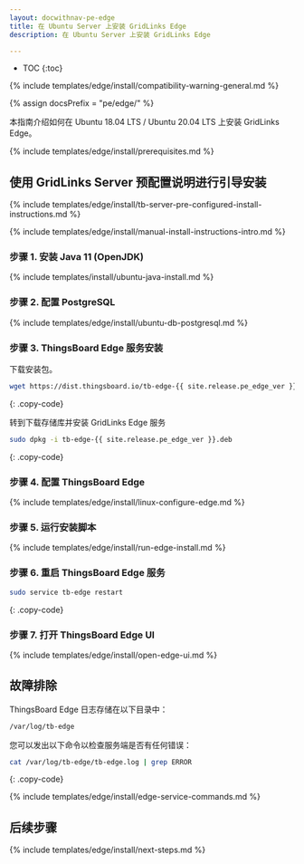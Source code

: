 ```yaml
---
layout: docwithnav-pe-edge
title: 在 Ubuntu Server 上安装 GridLinks Edge
description: 在 Ubuntu Server 上安装 GridLinks Edge

---
```


* TOC
{:toc}

{% include templates/edge/install/compatibility-warning-general.md %}

{% assign docsPrefix = "pe/edge/" %}

本指南介绍如何在 Ubuntu 18.04 LTS / Ubuntu 20.04 LTS 上安装 GridLinks Edge。

{% include templates/edge/install/prerequisites.md %}

## 使用 GridLinks Server 预配置说明进行引导安装

{% include templates/edge/install/tb-server-pre-configured-install-instructions.md %}

{% include templates/edge/install/manual-install-instructions-intro.md %}

### 步骤 1. 安装 Java 11 (OpenJDK)

{% include templates/install/ubuntu-java-install.md %}

### 步骤 2. 配置 PostgreSQL

{% include templates/edge/install/ubuntu-db-postgresql.md %}

### 步骤 3. ThingsBoard Edge 服务安装

下载安装包。

```bash
wget https://dist.thingsboard.io/tb-edge-{{ site.release.pe_edge_ver }}.deb
```
{: .copy-code}

转到下载存储库并安装 GridLinks Edge 服务

```bash
sudo dpkg -i tb-edge-{{ site.release.pe_edge_ver }}.deb
```
{: .copy-code}

### 步骤 4. 配置 ThingsBoard Edge

{% include templates/edge/install/linux-configure-edge.md %}

### 步骤 5. 运行安装脚本

{% include templates/edge/install/run-edge-install.md %} 

### 步骤 6. 重启 ThingsBoard Edge 服务

```bash
sudo service tb-edge restart
```
{: .copy-code}

### 步骤 7. 打开 ThingsBoard Edge UI

{% include templates/edge/install/open-edge-ui.md %} 

## 故障排除

ThingsBoard Edge 日志存储在以下目录中：
 
```bash
/var/log/tb-edge
```

您可以发出以下命令以检查服务端是否有任何错误：
 
```bash
cat /var/log/tb-edge/tb-edge.log | grep ERROR
```
{: .copy-code}

{% include templates/edge/install/edge-service-commands.md %} 

## 后续步骤

{% include templates/edge/install/next-steps.md %}